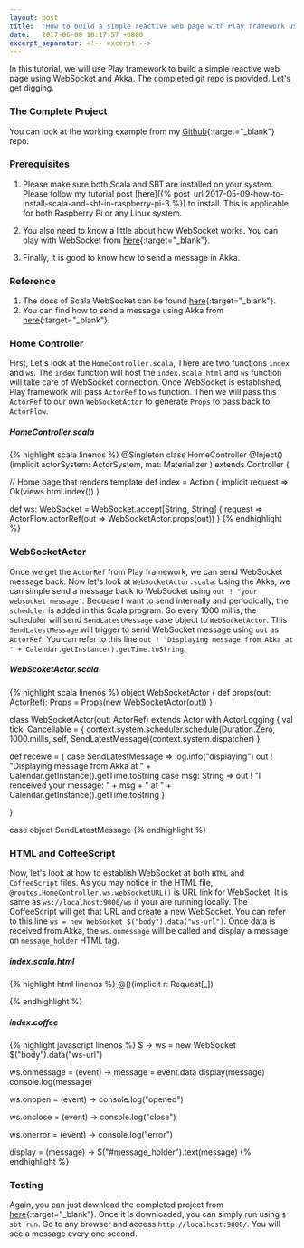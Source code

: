 ```yaml
---
layout: post
title:  "How to build a simple reactive web page with Play framework using WebSocket and Akka"
date:   2017-06-08 10:17:57 +0800
excerpt_separator: <!-- excerpt -->
---
```

In this tutorial, we will use Play framework to build a simple reactive web page using WebSocket and Akka. The completed git repo is provided. Let's get digging.

<!-- excerpt -->

### The Complete Project
You can look at the working example from my [Github](https://github.com/aknay/scala-play-websocket-akka){:target="_blank"} repo. 

### Prerequisites
1. Please make sure both Scala and SBT are installed on your system. Please follow my tutorial post [here]({% post_url 2017-05-09-how-to-install-scala-and-sbt-in-raspberry-pi-3  %}) to install. This is applicable for both Raspberry Pi or any Linux system.

2. You also need to know a little about how WebSocket works. You can play with WebSocket from [here](http://www.websocket.org/echo.html){:target="_blank"}.

3. Finally, it is good to know how to send a message in Akka.  

### Reference

1. The docs of Scala WebSocket can be found [here](https://www.playframework.com/documentation/2.5.x/ScalaWebSockets){:target="_blank"}.
2. You can find how to send a message using Akka from [here](http://doc.akka.io/docs/akka/2.5.2/scala/actors.html#send-messages){:target="_blank"}.

### Home Controller

First, Let's look at the `HomeController.scala`, There are two functions `index` and `ws`. The `index` function will host the `index.scala.html` and `ws` function will take care of WebSocket connection. Once WebSocket is established, Play framework will pass `ActorRef` to `ws` function. Then we will pass this `ActorRef` to our own `WebSocketActor` to generate `Props` to pass back to `ActorFlow`. 


##### HomeController.scala

{% highlight scala linenos %}
@Singleton
class HomeController @Inject()(implicit actorSystem: ActorSystem,
                               mat: Materializer
                              ) extends Controller {

  // Home page that renders template
  def index = Action { implicit request =>
    Ok(views.html.index())
  }

  def ws: WebSocket = WebSocket.accept[String, String] { request =>
    ActorFlow.actorRef(out => WebSocketActor.props(out))
  }
{% endhighlight %}

### WebSocketActor
Once we get the `ActorRef` from Play framework, we can send WebSocket message back. Now let's look at `WebSocketActor.scala`. Using the Akka, we can simple send a message back to WebSocket using `out ! "your websocket message"`. Becuase I want to send internally and periodically, the `scheduler` is added in this Scala program. So every 1000 millis, the scheduler will send `SendLatestMessage` case object to `WebSocketActor`. This `SendLatestMessage` will trigger to send WebSocket message using `out` as `ActorRef`. You can refer to this line `out ! "Displaying message from Akka at " + Calendar.getInstance().getTime.toString`.
##### WebScoketActor.scala
{% highlight scala linenos %}
object WebSocketActor {
  def props(out: ActorRef): Props = Props(new WebSocketActor(out))
}

class WebSocketActor(out: ActorRef) extends Actor with ActorLogging {
  val tick: Cancellable = {
    context.system.scheduler.schedule(Duration.Zero, 1000.millis, self, SendLatestMessage)(context.system.dispatcher)
  }

  def receive = {
    case SendLatestMessage =>
      log.info("displaying")
      out ! "Displaying message from Akka at " + Calendar.getInstance().getTime.toString
    case msg: String =>
      out ! "I renceived your message: " + msg + " at " + Calendar.getInstance().getTime.toString
  }

}

case object SendLatestMessage
{% endhighlight %}
### HTML and CoffeeScript

Now, let's look at how to establish WebSocket at both `HTML` and `CoffeeScript` files. As you may notice in the HTML file, `@routes.HomeController.ws.webSocketURL()` is URL link for WebSocket. It is same as `ws://localhost:9000/ws` if your are running locally. The CoffeeScript will get that URL and create a new WebSocket. You can refer to this line `ws = new WebSocket $("body").data("ws-url")`. Once data is received from Akka, the `ws.onmessage` will be called and display a message on `message_holder` HTML tag. 

##### index.scala.html
{% highlight html linenos %}
@()(implicit r: Request[_])
<!DOCTYPE html>
<html>
<head>
    <title>Reactive Website</title>
    <script type='text/javascript' src='@routes.Assets.at("lib/jquery/jquery.min.js")'></script>
    <script type='text/javascript' src='@routes.Assets.at("javascripts/index.js")'></script>
</head>
<body data-ws-url="@routes.HomeController.ws.webSocketURL()">
    <div id="message_holder"></div>
</body>
</html>
{% endhighlight %}

##### index.coffee 
{% highlight javascript linenos %}
$ ->
  ws = new WebSocket $("body").data("ws-url")

  ws.onmessage = (event) ->
    message = event.data
    display(message)
    console.log(message)

  ws.onopen = (event) ->
    console.log("opened")

  ws.onclose = (event) ->
    console.log("close")

  ws.onerror = (event) ->
    console.log("error")

  display = (message) ->
    $("#message_holder").text(message)
{% endhighlight %}

### Testing

Again, you can just download the completed project from [here](https://github.com/aknay/scala-play-websocket-akka){:target="_blank"}. Once it is downloaded, you can simply run using `$ sbt run`. Go to any browser and access `http://localhost:9000/`. You will see a message every one second.